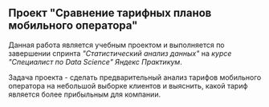 ## Проект "Сравнение тарифных планов мобильного оператора"
Данная работа является учебным проектом и выполняется по завершении спринта _"Статистический анализ данных"_ на _курсе "Специалист по Data Science" Яндекс Практикум_.  

Задача проекта - сделать предварительный анализ тарифов мобильного оператора на небольшой выборке клиентов и выяснить, какой тариф является более прибыльным для компании.